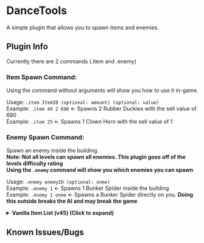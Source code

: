 # DanceTools
A simple plugin that allows you to spawn items and enemies.

## Plugin Info
Currently there are 2 commands (.item and .enemy)

### **Item Spawn Command:**
Using the command without arguments will show you how to use it in-game.

Usage: `.item ItemID (optional: amount) (optional: value)`<br>
Example: `.item 49 2 690` <- Spawns 2 Rubber Duckies with the sell value of 690<br>
Example: `.item 25` <- Spawns 1 Clown Horn with the sell value of 1<br>

### **Enemy Spawn Command:**
Spawn an enemy inside the building.<br>
**Note: Not all levels can spawn all enemies. This plugin goes off of the levels difficulty rating**<br>
**Using the `.enemy` command will show you which enemies you can spawn**

Usage: `.enemy enemyID (optional: onme)`<br>
Example: `.enemy 1` <- Spawns 1 Bunker Spider inside the building<br>
Example: `.enemy 1 onme` <- Spawns a Bunker Spider directly on you. **Doing this outside breaks the AI and may break the game**


<details>
  <summary><b> Vanilla Item List (v45) (Click to expand)</b> </summary>

| ItemID | Item Name |
| ----------- | ----------- |
0 | Binoculars
1 | Boombox
2 | box
3 | Flashlight
4 | Jetpack
5 | Key
6 | Lockpicker
7 | Apparatus
8 | Mapper
9 | Pro-flashlight
10 | Shovel
11 | Stun grenade
12 | Extension ladder
13 | TZP-Inhalant
14 | Walkie-talkie
15 | Zap gun
16 | Magic 7 ball
17 | Airhorn
18 | Bell
19 | Big bolt
20 | Bottles
21 | Brush
22 | Candy
23 | Cash register
24 | Chemical jug
25 | Clown horn
26 | Large axle
27 | Teeth
28 | Dust pan
29 | Egg beater
30 | V-type engine
31 | Golden cup
32 | Fancy lamp
33 | Painting
34 | Plastic fish
35 | Laser pointer
36 | Gold bar
37 | Hairdryer
38 | Magnifying glass
39 | Metal sheet
40 | Cookie mold pan
41 | Mug
42 | Perfume bottle
43 | Old phone
44 | Jar of pickles
45 | Pill bottle
46 | Remote
47 | Ring
48 | Toy robot
49 | Rubber Ducky
50 | Red soda
51 | Steering wheel
52 | Stop sign
53 | Tea kettle
54 | Toothpaste
55 | Toy cube
56 | Hive
57 | Radar-booster
58 | Yield sign
59 | Shotgun
60 | Ammo
61 | Spray paint
62 | Homemade flashbang
63 | Gift
64 | Flask
65 | Tragedy
66 | Comedy
67 | Whoopie cushion
</details>

## Known Issues/Bugs

